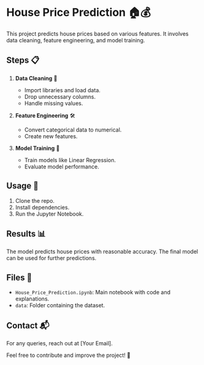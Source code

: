 # House Price Prediction 🏠💰

This project predicts house prices based on various features. It involves data cleaning, feature engineering, and model training.

## Steps 📋
1. **Data Cleaning** 🧹
   - Import libraries and load data.
   - Drop unnecessary columns.
   - Handle missing values.

2. **Feature Engineering** 🛠️
   - Convert categorical data to numerical.
   - Create new features.

3. **Model Training** 🤖
   - Train models like Linear Regression.
   - Evaluate model performance.

## Usage 🚀
1. Clone the repo.
2. Install dependencies.
3. Run the Jupyter Notebook.

## Results 📊
The model predicts house prices with reasonable accuracy. The final model can be used for further predictions.

## Files 📂
- `House_Price_Prediction.ipynb`: Main notebook with code and explanations.
- `data`: Folder containing the dataset.

## Contact 📬
For any queries, reach out at [Your Email].

Feel free to contribute and improve the project! 🎉
